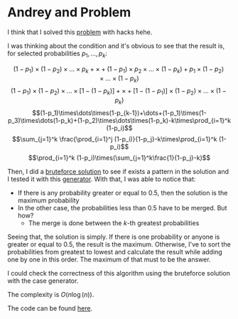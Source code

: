# Andrey and Problem

I think that I solved this [problem](https://codeforces.com/problemset/problem/442/B) with hacks hehe.

I was thinking about the condition and it's obvious to see that the result is, for selected probabilities $p_1,\dots, p_k$:

$$(1-p_1)\times (1-p_2)\times\dots\times p_k + \times + (1-p_1)\times p_2\times\dots\times (1-p_k)+p_1\times(1-p_2)\times\dots\times(1-p_k)$$
$$(1-p_1)\times(1-p_2)\times\dots\times[1-(1-p_k)]+\times+[1-(1-p_1)]\times(1-p_2)\times\dots\times(1-p_k)$$
$$(1-p_1)\times\dots\times(1-p_{k-1})+\dots+(1-p_1)\times(1-p_3)\times\dots(1-p_k)+(1-p_2)\times\dots\times(1-p_k)-k\times\prod_{i=1}^k (1-p_i)$$
$$\sum_{j=1}^k \frac{\prod_{i=1}^j (1-p_i)}{1-p_j}-k\times\prod_{i=1}^k (1-p_i)$$
$$\prod_{i=1}^k (1-p_i)\times(\sum_{j=1}^k\frac{1}{1-p_j}-k)$$

Then, I did a [bruteforce solution](./solution.cpp) to see if exists a pattern in the solution and I tested it with this [generator](./gen.py).
With that, I was able to notice that:

- If there is any probability greater or equal to $0.5$, then the solution is the maximum probability
- In the other case, the probabilities less than $0.5$ have to be merged. But how?
  - The merge is done between the $k$-th greatest probabilities

Seeing that, the solution is simply.
If there is one probability or anyone is greater or equal to $0.5$, the result is the maximum.
Otherwise, I've to sort the probabilities from greatest to lowest and calculate the result while adding one by one in this order.
The maximum of that must to be the answer.

I could check the correctness of this algorithm using the bruteforce solution with the case generator.

The complexity is $O(n\log(n))$.

The code can be found [here](./solution.cpp).
